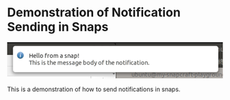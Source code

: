 # Demonstration of Notification Sending in Snaps
![screenshot](screenshot.png)

This is a demonstration of how to send notifications in snaps.
